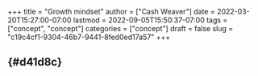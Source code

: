 +++
title = "Growth mindset"
author = ["Cash Weaver"]
date = 2022-03-20T15:27:00-07:00
lastmod = 2022-09-05T15:50:37-07:00
tags = ["concept", "concept"]
categories = ["concept"]
draft = false
slug = "c19c4cf1-9304-46b7-9441-8fed0ed17a57"
+++

##  {#d41d8c}
